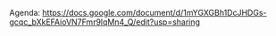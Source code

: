 Agenda: https://docs.google.com/document/d/1mYGXGBh1DcJHDGs-gcqc_bXkEFAioVN7Fmr9lqMn4_Q/edit?usp=sharing
